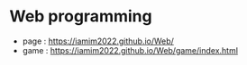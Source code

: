 # Web programming

- page : https://iamim2022.github.io/Web/
- game : https://iamim2022.github.io/Web/game/index.html